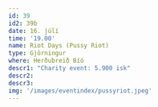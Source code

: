 ```yaml
---
id: 39
id2: 39b
date: 16. júlí
time: '19.00'
name: Riot Days (Pussy Riot)
type: Gjörningur
where: Herðubreið Bíó
descr1: "Charity event: 5.900 isk"
descr2: 
descr3: 
img: '/images/eventindex/pussyriot.jpeg'
---
```

